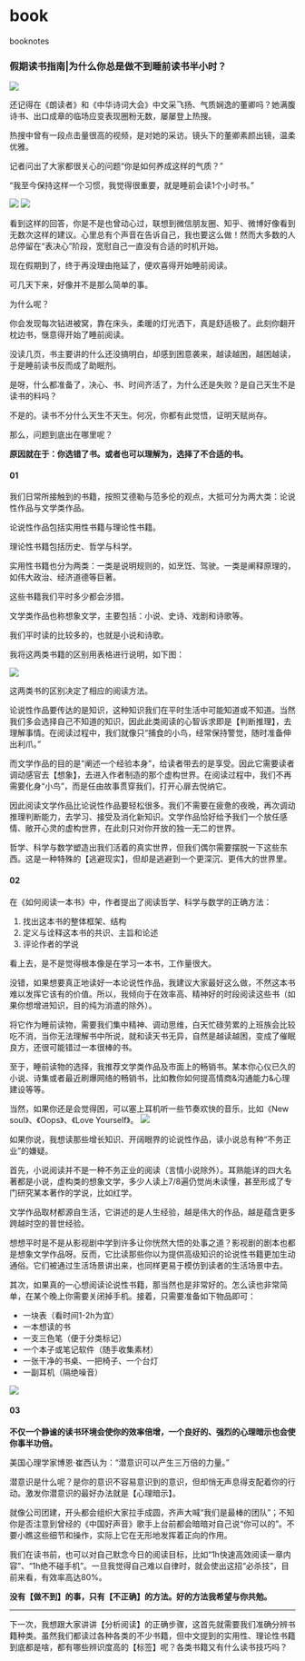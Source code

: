 # book
booknotes

### 假期读书指南|为什么你总是做不到睡前读书半小时？
![](res/10.jpg)

还记得在《朗读者》和《中华诗词大会》中文采飞扬、气质娴逸的董卿吗？她满腹诗书、出口成章的临场应变表现圈粉无数，屡屡登上热搜。

热搜中曾有一段点击量很高的视频，是对她的采访。镜头下的董卿素颜出镜，温柔优雅。

记者问出了大家都很关心的问题“你是如何养成这样的气质？”

“我至今保持这样一个习惯，我觉得很重要，就是睡前会读1个小时书。”

![](res/7.jpg)
![](res/9.jpg)

看到这样的回答，你是不是也曾动心过，联想到微信朋友圈、知乎、微博好像看到无数次这样的建议。心里总有个声音在告诉自己，我也要这么做！然而大多数的人总停留在“表决心”阶段，宽慰自己一直没有合适的时机开始。

现在假期到了，终于再没理由拖延了，便欢喜得开始睡前阅读。

可几天下来，好像并不是那么简单的事。

为什么呢？

你会发现每次钻进被窝，靠在床头，柔暖的灯光洒下，真是舒适极了。此刻你翻开枕边书，惬意得开始了睡前阅读。

没读几页，书主要讲的什么还没搞明白，却感到困意袭来，越读越困，越困越读，于是睡前读书反而成了助眠剂。

是呀，什么都准备了，决心、书、时间齐活了，为什么还是失败？是自己天生不是读书的料吗？

不是的。读书不分什么天生不天生。何况，你都有此觉悟，证明天赋尚存。

那么，问题到底出在哪里呢？

**原因就在于：你选错了书。或者也可以理解为，选择了不合适的书。**


#### 01

我们日常所接触到的书籍，按照艾德勒与范多伦的观点，大抵可分为两大类：论说性作品与文学类作品。

论说性作品包括实用性书籍与理论性书籍。

理论性书籍包括历史、哲学与科学。

实用性书籍也分为两类：一类是说明规则的，如烹饪、驾驶。一类是阐释原理的，如伟大政治、经济道德等巨著。

这些书籍我们平时多少都会涉猎。

文学类作品也称想象文学，主要包括：小说、史诗、戏剧和诗歌等。

我们平时读的比较多的，也就是小说和诗歌。

我将这两类书籍的区别用表格进行说明，如下图：

![](res/12.jpg)


这两类书的区别决定了相应的阅读方法。

论说性作品要传达的是知识，这种知识我们在平时生活中可能知道或不知道。当然我们多会选择自己不知道的知识，因此此类阅读的心智诉求即是【判断推理】，去理解事情。在阅读过程中，我们就像只“捕食的小鸟，经常保持警觉，随时准备伸出利爪。”

而文学作品的目的是“阐述一个经验本身”，给读者带去的是享受。因此它需要读者调动感官去【想象】，去进入作者制造的那个虚构世界。在阅读过程中，我们不再需要化身“小鸟”，而是任由故事贯穿我们，打开心扉去悦纳它。

因此阅读文学作品比论说性作品要轻松很多。我们不需要在疲惫的夜晚，再次调动推理判断能力，去学习、接受及消化新知识。文学作品恰好给予我们一个放任感情、敞开心灵的虚构世界，在此刻只对你开放的独一无二的世界。

哲学、科学与数学塑造出我们活着的真实世界，但我们偶尔需要摆脱一下这些东西。这是一种特殊的【逃避现实】，但却是逃避到一个更深沉、更伟大的世界里。

#### 02

在《如何阅读一本书》中，作者提出了阅读哲学、科学与数学的正确方法：

1. 找出这本书的整体框架、结构
2. 定义与诠释这本书的共识、主旨和论述
3. 评论作者的学说

看上去，是不是觉得根本像是在学习一本书，工作量很大。

没错，如果想要真正地读好一本论说性作品，我建议大家最好这么做，不然这本书难以发挥它该有的价值。所以，我倾向于在效率高、精神好的时段阅读这些书（如果你想增进知识，目的纯为消遣的除外）。

将它作为睡前读物，需要我们集中精神、调动思维，白天忙碌劳累的上班族会比较吃不消，当你无法理解书中所说，就和读天书无异，自然是越读越困，变成了催眠良方，还很可能错过一本很棒的书。

至于，睡前读物的选择，我推荐文学类作品及市面上的畅销书。某本你心仪已久的小说、诗集或者最近刷爆网络的畅销书，比如教你如何提高情商&沟通能力&心理建设等等。

当然，如果你还是会觉得困，可以塞上耳机听一些节奏欢快的音乐，比如《New soul》、《Oops》、《Love Yourself》。
![](res/8.jpg)


如果你说，我想读那些增长知识、开阔眼界的论说性作品，读小说总有种“不务正业”的嫌疑。

首先，小说阅读并不是一种不务正业的阅读（言情小说除外）。耳熟能详的四大名著都是小说，虚构类的想象文学，多少人读上7/8遍仍觉尚未读懂，甚至形成了专门研究某本著作的学说，比如红学。

文学作品取材都源自生活，它讲述的是人生经验，越是伟大的作品，越是蕴含更多跨越时空的普世经验。

想想平时是不是从影视剧中学到许多让你恍然大悟的处事之道？影视剧的剧本也都是想象文学作品呀。反而，它比读那些你以为提供高级知识的论说性书籍更加生动通俗。它们被通过生活场景讲出来，也同样更易于模仿到读者的生活场景中去。

其次，如果真的一心想阅读论说性书籍，那当然也是非常好的。怎么读也非常简单，在某个晚上你需要关闭掉手机。接着，只需要准备如下物品即可：

* 一块表（看时间1-2h为宜）
* 一本想读的书
* 一支三色笔（便于分类标记）
* 一个本子或笔记软件（随手收集素材）
* 一张干净的书桌、一把椅子、一个台灯
* 一副耳机（隔绝噪音）

![](res/11.jpg)

#### 03

**不仅一个静谧的读书环境会使你的效率倍增，一个良好的、强烈的心理暗示也会使你事半功倍。**

美国心理学家博恩·崔西认为：“潜意识可以产生三万倍的力量。”

潜意识是什么呢？是你的意识不容易意识到的意识，但却悄无声息得支配着你的行动。激发你潜意识的最好办法就是【心理暗示】。

就像公司团建，开头都会组织大家拉手成圆，齐声大喊“我们是最棒的团队”；不知你是否注意到曾经的《中国好声音》歌手上台前都会暗暗对自己说“你可以的”。不要小瞧这些细节和操作，实际上它在无形地发挥着正向的作用。

我们在读书前，也可以对自己默念今日的阅读目标，比如“1h快速高效阅读一章内容”、“1h绝不碰手机”。一旦我觉得自己难以自律时，就会使出这招“必杀技”，目前来看，有效率高达80%。

**没有【做不到】的事，只有【不正确】的方法。好的方法我希望与你共勉。**

---
下一次，我想跟大家讲讲【分析阅读】的正确步骤，这首先就需要我们准确分辨书籍种类。虽然我们都读过各种各类的不少书籍，但中文提到的实用性、理论性书籍到底都是啥，都有哪些辨识度高的【标签】呢？各类书籍又有什么读书技巧吗？
